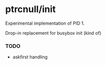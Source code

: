 # ptrcnull/init

Experimental implementation of PID 1.  

Drop-in replacement for busybox init (kind of)

### TODO

- askfirst handling
